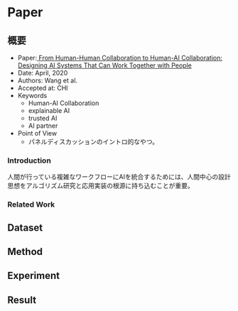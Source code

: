 # Paper


## 概要

* Paper:[ From Human-Human Collaboration to Human-AI Collaboration: Designing AI Systems That Can Work Together with People](https://research.ibm.com/publications/from-human-human-collaboration-to-human-ai-collaboration-designing-ai-systems-that-can-work-together-with-people)
* Date: April, 2020
* Authors: Wang et al.
* Accepted at: CHI
* Keywords
  * Human-AI Collaboration
  * explainable AI
  * trusted AI
  * AI partner
* Point of View
  * パネルディスカッションのイントロ的なやつ。


### Introduction
人間が行っている複雑なワークフローにAIを統合するためには、人間中心の設計思想をアルゴリズム研究と応用実装の根源に持ち込むことが重要。


### Related Work



## Dataset



## Method



## Experiment




## Result

